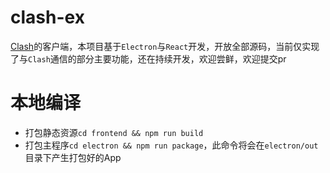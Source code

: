 # clash-ex

[Clash](https://github.com/Dreamacro/clash)的客户端，本项目基于`Electron`与`React`开发，开放全部源码，当前仅实现了与`Clash`通信的部分主要功能，还在持续开发，欢迎尝鲜，欢迎提交pr

# 本地编译

- 打包静态资源`cd frontend && npm run build`
- 打包主程序`cd electron && npm run package`，此命令将会在`electron/out`目录下产生打包好的App